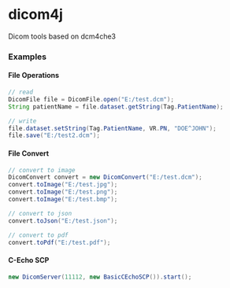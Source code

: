 # dicom4j
Dicom tools based on dcm4che3

### Examples

#### File Operations

```java
// read
DicomFile file = DicomFile.open("E:/test.dcm");
String patientName = file.dataset.getString(Tag.PatientName);

// write
file.dataset.setString(Tag.PatientName, VR.PN, "DOE^JOHN");
file.save("E:/test2.dcm");
```

#### File Convert

```java
// convert to image
DicomConvert convert = new DicomConvert("E:/test.dcm");
convert.toImage("E:/test.jpg");
convert.toImage("E:/test.png");
convert.toImage("E:/test.bmp");

// convert to json
convert.toJson("E:/test.json");

// convert to pdf
convert.toPdf("E:/test.pdf");
```
#### C-Echo SCP

```java
new DicomServer(11112, new BasicCEchoSCP()).start();
```
